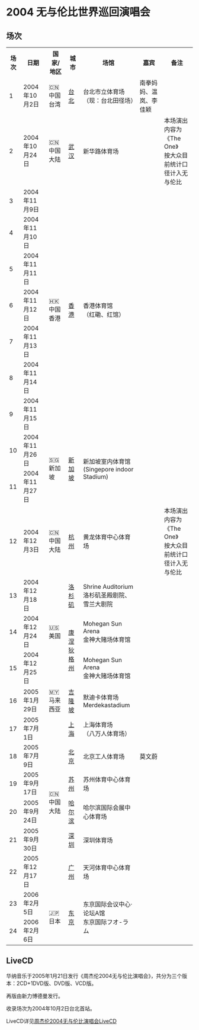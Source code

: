 # 2004 无与伦比世界巡回演唱会

## 场次
<table>
    <tr>
        <th>场次</th>
        <th>日期</th>
        <th>国家/地区</th>
        <th>城市</th>
        <th>场馆</th>
        <th>嘉宾</th>
        <th>备注</th>
    </tr>
    <tr>
        <td>1</td>
        <td>2004年10月2日</td>
        <td>🇨🇳 中国台湾</td>
        <td><a href="/show/Concert/2004incomparable/2004Taipei.html">台北</a></td>
        <td>台北市立体育场<br>（现：台北田径场）</td>
        <td>南拳妈妈、温岚、李佳颖</td>
        <td></td>
    </tr>
    <tr>
        <td>2</td>
        <td>2004年10月24日</td>
        <td>🇨🇳 中国大陆</td>
        <td><a href="/show/Concert/2004incomparable/2004WuHan">武汉</a></td>
        <td>新华路体育场</td>
        <td></td>
        <td>本场演出内容为《The One》<br/>按大众目前统计口径计入无与伦比</td>
    </tr>
    <tr>
        <td>3</td>
        <td>2004年11月9日</td>
        <td rowspan="7">🇭🇰 中国香港</td>
        <td rowspan="7"><a href="/show/Concert/2004incomparable/2004HongKong.html">香港</a></td>
        <td rowspan="7">香港体育馆<br>（红磡、红馆）</td>
        <td></td>
        <td></td>
    </tr>
    <tr>
        <td>4</td>
        <td>2004年11月10日</td>
        <td></td>
        <td></td>
    </tr>
    <tr>
        <td>5</td>
        <td>2004年11月11日</td>
        <td></td>
        <td></td>
    </tr>
    <tr>
        <td>6</td>
        <td>2004年11月12日</td>
        <td></td>
        <td></td>
    </tr>
    <tr>
        <td>7</td>
        <td>2004年11月13日</td>
        <td></td>
        <td></td>
    </tr>
    <tr>
        <td>8</td>
        <td>2004年11月14日</td>
        <td></td>
        <td></td>
    </tr>
    <tr>
        <td>9</td>
        <td>2004年11月15日</td>
        <td></td>
        <td></td>
    </tr>
    <tr>
        <td>10</td>
        <td>2004年11月26日</td>
        <td rowspan="2">🇸🇬 新加坡</td>
        <td rowspan="2"><a href="/show/Concert/2004incomparable/2004Singapore.html">新加坡</a></td>
        <td rowspan="2">新加坡室内体育馆<br>(Singepore indoor Stadium)</td>
        <td></td>
        <td></td>
    </tr>
    <tr>
        <td>11</td>
        <td>2004年11月27日</td>
        <td></td>
        <td></td>
    </tr>
    <tr>
        <td>12</td>
        <td>2004年12月3日</td>
        <td>🇨🇳 中国大陆</td>
        <td><a href="/show/Concert/2004incomparable/2004HangZhou">杭州</a></td>
        <td>黄龙体育中心体育场</td>
        <td></td>
        <td>本场演出内容为《The One》<br/>按大众目前统计口径计入无与伦比</td>
    </tr>
    <tr>
        <td>13</td>
        <td>2004年12月18日</td>
        <td rowspan="3">🇺🇸 美国</td>
        <td><a href="/show/Concert/2004incomparable/2004LosAngeles.html">洛杉矶</a></td>
        <td>Shrine Auditorium<br>洛杉矶圣殿剧院、雪兰大剧院</td>
        <td></td>
        <td></td>
    </tr>
    <tr>
        <td>14</td>
        <td>2004年12月24日</td>
        <td rowspan="2"><a href="/show/Concert/2004incomparable/2004Connecticut.html">康涅狄格州</a></td>
        <td>Mohegan Sun Arena<br>金神大赌场体育馆</td>
        <td></td>
        <td></td>
    </tr>
    <tr>
        <td>15</td>
        <td>2004年12月25日</td>
        <td>Mohegan Sun Arena<br>金神大赌场体育馆</td>
        <td></td>
        <td></td>
    </tr>
    <tr>
        <td>16</td>
        <td>2005年1月29日</td>
        <td>🇲🇾 马来西亚</td>
        <td><a href="/show/Concert/2004incomparable/2005KualaLumpur.html">吉隆坡</a></td>
        <td>默迪卡体育场<br>Merdekastadium</td>
        <td></td>
        <td></td>
    </tr>
    <tr>
        <td>17</td>
        <td>2005年7月1日</td>
        <td rowspan="6">🇨🇳 中国大陆</td>
        <td><a href="/show/Concert/2004incomparable/2005ShangHai.html">上海</a></td>
        <td>上海体育场<br>（八万人体育场）</td>
        <td></td>
        <td></td>
    </tr>
    <tr>
        <td>18</td>
        <td>2005年7月9日</td>
        <td><a href="/show/Concert/2004incomparable/2005BeiJing.html">北京</a></td>
        <td>北京工人体育场</td>
        <td>莫文蔚</td>
        <td></td>
    </tr>
    <tr>
        <td>19</td>
        <td>2005年9月17日</td>
        <td><a href="/show/Concert/2004incomparable/2005SuZhou.html">苏州</a></td>
        <td>苏州体育中心体育场</td>
        <td></td>
        <td></td>
    </tr>
    <tr>
        <td>20</td>
        <td>2005年9月24日</td>
        <td><a href="/show/Concert/2004incomparable/2005HarBin.html">哈尔滨</a></td>
        <td>哈尔滨国际会展中心体育场</td>
        <td></td>
        <td></td>
    </tr>
    <tr>
        <td>21</td>
        <td>2005年9月30日</td>
        <td><a href="/show/Concert/2004incomparable/2005ShenZhen.html">深圳</a></td>
        <td>深圳体育场</td>
        <td></td>
        <td></td>
    </tr>
    <tr>
        <td>22</td>
        <td>2005年12月17日</td>
        <td><a href="/show/Concert/2004incomparable/2005GuangZhou.html">广州</a></td>
        <td>天河体育中心体育场</td>
        <td></td>
        <td></td>
    </tr>
    <tr>
        <td>23</td>
        <td>2006年2月5日</td>
        <td rowspan="2">🇯🇵 日本</td>
        <td rowspan="2"><a href="/show/Concert/2004incomparable/2006Tokyo.html">东京</a></td>
        <td rowspan="2">东京国际会议中心·论坛A馆<br>东京国际フオ-ラム</td>
        <td></td>
        <td></td>
    </tr>
    <tr>
        <td>24</td>
        <td>2006年2月6日</td>
        <td></td>
        <td></td>
    </tr>
</table>

## LiveCD
华纳音乐于2005年1月21日发行《周杰伦2004无与伦比演唱会》，共分为三个版本：2CD+1DVD版、DVD版、VCD版。

再版由新力博德曼发行。

收录场次为2004年10月2日台北首站。

LiveCD详见[周杰伦2004无与伦比演唱会LiveCD](/composition/live/2004incomparable/README.md)